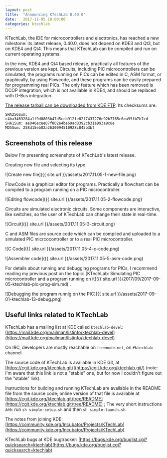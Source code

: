 ```yaml
---
layout: post
title:  "Announcing KTechLab 0.40.0"
date:   2017-11-05 10:00:00
categories: ktechlab
---
```


KTechLab, the IDE for microcontrollers and electronics,
has reached a new milestone:
its latest release, 0.40.0, does not depend on KDE3 and Qt3, but on KDE4 and Qt4.
This means that KTechLab can be compiled and run on current
operating systems.

In the new, KDE4 and Qt4 based release, practically all features of the
previous version are kept.
Circuits, including PIC microcontrollers can be simulated,
the programs running on PICs can be edited in C, ASM format, or
graphically, by using Flowcode,
and these programs can be easily prepared for programming real PICs.
The only feature which has been removed is
DCOP integration, which is not available in KDE4, and
should be replaced with D-Bus integration.

[The release tarball can be downloaded from KDE FTP](http://download.kde.org/unstable/ktechlab/ktechlab-0.40.0.tar.xz.mirrorlist).
Its checksums are:

    SHA256Sum: c4ba3463284a1f9d0803b47d5ccb912fe82f7437276e92b7765c6ea95fb7b7cd
    SHA1Sum: ae046ecee07f802e4be69ad8392cb31a993a9c8e
    MD5Sum: 258d15eb02a2630094510928c845b3bf



Screenshots of this release
---

Below I'm presenting screenshots of KTechLab's
latest release.

Creating new file and selecting its type:

![Create new file]({{ site.url }}/assets/2017.11.05-1-new-file.png)

FlowCode is a graphical editor for programs.
Practically a flowchart can be compiled to a program
running on a PIC microcontroller.

![Editing flowcode]({{ site.url }}/assets/2017.11.05-2-flowcode.png)

Circuits are simulated electronic circuits.
Some components are interactive, like switches,
so the user of KTechLab can change their state in real-time.

![Circuit]({{ site.url }}/assets/2017.11.05-3-circuit.png)


C and ASM files are source code which can be compiled
and uploaded to a simulated PIC micrcocontroller or
to a real PIC microcontroller.

![C Code]({{ site.url }}/assets/2017.11.05-4-c-code.png)

![Assembler code]({{ site.url }}/assets/2017.11.05-5-asm-code.png)

For details about running and debugging programs for
PICs, I recommend reading my previous post on the topic:
[KTechLab: Simulating PIC microcontroller and a program running on it]({{ site.url }}/2017/09/2017-09-05-ktechlab-pic-prog-sim.md)
.

![Debugging the program runnig on the PIC]({{ site.url }}/assets/2017-09-01-ktechlab-13-debug.png)


Useful links related to KTechLab
---

KTechLab has a mailing list at KDE called `ktechlab-devel`:
[https://mail.kde.org/mailman/listinfo/ktechlab-devel](https://mail.kde.org/mailman/listinfo/ktechlab-devel)

On IRC, developers are mostly reachable on `freenode.net`, on `#ktechlab` channel.

The source code of KTechLab is available in KDE Git, at 
[https://cgit.kde.org/ktechlab.git/](https://cgit.kde.org/ktechlab.git/)
 (note: I'm aware that this link is not a "stable" one, but for now I couldn't figure out the "stable" link).
 
Instructions for building and running KTechLab are available in the README file from the source code; online version of that file is available 
at 
[https://cgit.kde.org/ktechlab.git/tree/README](https://cgit.kde.org/ktechlab.git/tree/README)
 ; The very short instructions are: run `sh simple-setup.sh` and then `sh simple-launch.sh`.

The notes from joining KDE: 
[https://community.kde.org/Incubator/Projects/KTechLab](https://community.kde.org/Incubator/Projects/KTechLab)

KTechLab bugs at KDE bugtracker: 
[https://bugs.kde.org/buglist.cgi?quicksearch=ktechlab](https://bugs.kde.org/buglist.cgi?quicksearch=ktechlab)

